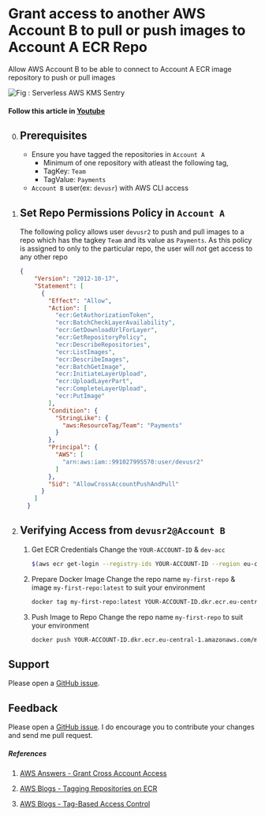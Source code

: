 # Grant access to another AWS Account B to pull or push images to Account A ECR Repo
Allow AWS Account B to be able to connect to Account A ECR image repository to push or pull images

![Fig : Serverless AWS KMS Sentry](https://raw.githubusercontent.com/miztiik/serverless-kms-sentry/master/images/serverless-kms-sentry.png)

#### Follow this article in [Youtube](https://youtu.be/UYaV-VfnbT8)

0. ## Prerequisites
    - Ensure you have tagged the repositories in `Account A`
        - Minimum of one repository with atleast the following tag,
        - TagKey: `Team`
        - TagValue: `Payments`
    - `Account B` user(ex: `devusr`) with AWS CLI access 

1. ## Set Repo Permissions Policy in `Account A`
    The following policy allows user `devusr2` to push and pull images to a repo which has the tagkey `Team` and its value as `Payments`. 
    As this policy is assigned to only to the particular repo, the user will _not_ get access to any other repo
    ```json
    {
        "Version": "2012-10-17",
        "Statement": [
          {
            "Effect": "Allow",
            "Action": [
              "ecr:GetAuthorizationToken",
              "ecr:BatchCheckLayerAvailability",
              "ecr:GetDownloadUrlForLayer",
              "ecr:GetRepositoryPolicy",
              "ecr:DescribeRepositories",
              "ecr:ListImages",
              "ecr:DescribeImages",
              "ecr:BatchGetImage",
              "ecr:InitiateLayerUpload",
              "ecr:UploadLayerPart",
              "ecr:CompleteLayerUpload",
              "ecr:PutImage"
            ],
            "Condition": {
              "StringLike": {
                "aws:ResourceTag/Team": "Payments"
              }
            },
            "Principal": {
              "AWS": [
                "arn:aws:iam::991027995570:user/devusr2"
              ]
            },
            "Sid": "AllowCrossAccountPushAndPull"
          }
        ]
      }
      ```


1. ## Verifying Access from `devusr2@Account B`
    1. Get ECR Credentials
        Change the `YOUR-ACCOUNT-ID` & `dev-acc`
        ```sh
        $(aws ecr get-login --registry-ids YOUR-ACCOUNT-ID --region eu-central-1 --profile dev-acc)
        ```
    1. Prepare Docker Image
        Change the repo name `my-first-repo` & image `my-first-repo:latest` to suit your environment
        ```sh
        docker tag my-first-repo:latest YOUR-ACCOUNT-ID.dkr.ecr.eu-central-1.amazonaws.com/my-first-repo:v1
        ```
    1. Push Image to Repo
        Change the repo name `my-first-repo` to suit your environment
        ```sh
        docker push YOUR-ACCOUNT-ID.dkr.ecr.eu-central-1.amazonaws.com/my-first-repo:v1
        ```

## Support
Please open a [GitHub issue](https://github.com/miztiik/migrate-from-github-to-codecommit/issues/new).

## Feedback
Please open a [GitHub issue](https://github.com/miztiik/migrate-from-github-to-codecommit/issues/new). I do encourage you to contribute your changes and send me pull request.

##### References
1. [AWS Answers - Grant Cross Account Access](https://aws.amazon.com/premiumsupport/knowledge-center/secondary-account-access-ecr/)

1. [AWS Blogs - Tagging Repositories on ECR](https://aws.amazon.com/blogs/compute/tagging-container-image-repositories-on-amazon-ecr/)
    
1. [AWS Blogs - Tag-Based Access Control](https://docs.aws.amazon.com/AmazonECR/latest/userguide/ecr-supported-iam-actions-tagging.html)